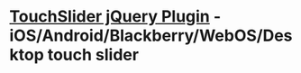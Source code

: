 [TouchSlider jQuery Plugin](http://www.mobilizetoday.com/blog/touchslider-jquery-plugin/) - iOS/Android/Blackberry/WebOS/Desktop touch slider
=========================================================================================

